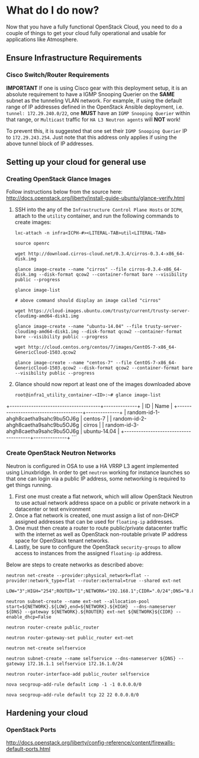 # What do I do now?

Now that you have a fully functional OpenStack Cloud, you need to do a couple of things to get your cloud fully operational and usable for applications like Atmosphere.

## Ensure Infrastructure Requirements

### Cisco Switch/Router Requirements

**IMPORTANT** If one is using Cisco gear with this deployment setup, it is an absolute requirement to have a IGMP Snooping Querier on the **SAME** subnet as the tunneling VLAN network.  For example, if using the default range of IP addresses defined in the OpenStack Ansible deployment, i.e. `tunnel: 172.29.240.0/22`, one **MUST** have an `IGMP Snooping Querier` within that range, or `Multicast` traffic for `HA L3 Neutron agents` will **NOT** work!

To prevent this, it is suggested that one set their `IGMP Snooping Querier` IP to `172.29.243.254`.  Just note that this address only applies if using the above tunnel block of IP addresses.

## Setting up your cloud for general use

### Creating OpenStack Glance Images

Follow instructions below from the source here: <http://docs.openstack.org/liberty/install-guide-ubuntu/glance-verify.html>

1. SSH into the any of the `Infrastructure Control Plane Hosts` or `ICPH`, attach to the `utility` container, and run the following commands to create images:

	```
	lxc-attach -n infra<ICPH-#><LITERAL-TAB>util<LITERAL-TAB>

	source openrc

	wget http://download.cirros-cloud.net/0.3.4/cirros-0.3.4-x86_64-disk.img

	glance image-create --name "cirros" --file cirros-0.3.4-x86_64-disk.img --disk-format qcow2 --container-format bare --visibility public --progress

	glance image-list
	
	# above command should display an image called "cirros"
	
	wget https://cloud-images.ubuntu.com/trusty/current/trusty-server-cloudimg-amd64-disk1.img
	
	glance image-create --name "ubuntu-14.04" --file trusty-server-cloudimg-amd64-disk1.img --disk-format qcow2 --container-format bare --visibility public --progress
	
	wget http://cloud.centos.org/centos/7/images/CentOS-7-x86_64-GenericCloud-1503.qcow2
	
	glance image-create --name "centos-7" --file CentOS-7-x86_64-GenericCloud-1503.qcow2 --disk-format qcow2 --container-format bare --visibility public --progress
	```

1. Glance should now report at least one of the images downloaded above

	```
	root@infra1_utility_container-<ID>:~# glance image-list
+--------------------------------------+--------------+
| ID                                   | Name         |
+--------------------------------------+--------------+
| random-id-1-ahgh8caetha9sahc9bu5OJ6g | centos-7     |
| random-id-2-ahgh8caetha9sahc9bu5OJ6g | cirros       |
| random-id-3-ahgh8caetha9sahc9bu5OJ6g | ubuntu-14.04 |
+--------------------------------------+--------------+
	```

### Create OpenStack Neutron Networks

Neutron is configured in OSA to use a HA VRRP L3 agent implemented using Linuxbridge.  In order to get `neutron` working for instance launches so that one can login via a public IP address, some networking is required to get things running.

1. First one must create a flat network, which will allow OpenStack Neutron to use actual network address space on a public or private network in a datacenter or test environment
1. Once a flat network is created, one must assign a list of non-DHCP assigned addresses that can be used for `floating-ip` addresses.
1. One must then create a router to route public/private datacenter traffic with the internet as well as OpenStack non-routable private IP address space for OpenStack tenant networks.
1. Lastly, be sure to configure the OpenStack `security-groups` to allow access to instances from the assigned `floating-ip` address.

Below are steps to create networks as described above:

```
neutron net-create --provider:physical_network=flat --provider:network_type=flat --router:external=true --shared ext-net

LOW="3";HIGH="254";ROUTER="1";NETWORK="192.168.1";CIDR=".0/24";DNS="8.8.8.8"

neutron subnet-create --name ext-net --allocation-pool start=${NETWORK}.${LOW},end=${NETWORK}.${HIGH}  --dns-nameserver ${DNS} --gateway ${NETWORK}.${ROUTER} ext-net ${NETWORK}${CIDR} --enable_dhcp=False

neutron router-create public_router

neutron router-gateway-set public_router ext-net

neutron net-create selfservice

neutron subnet-create --name selfservice --dns-nameserver ${DNS} --gateway 172.16.1.1 selfservice 172.16.1.0/24

neutron router-interface-add public_router selfservice

nova secgroup-add-rule default icmp -1 -1 0.0.0.0/0

nova secgroup-add-rule default tcp 22 22 0.0.0.0/0
```

## Hardening your cloud

### OpenStack Ports

<http://docs.openstack.org/liberty/config-reference/content/firewalls-default-ports.html>